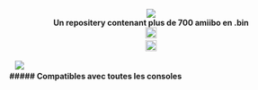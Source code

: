 <p align="center">
	<a href="https://github.com/Ghost0159/AmiiboGhost"><img src="https://github.com/Ghost0159/AmiiboGhost/blob/master/banner.jpg"></a><br>
	<b>Un repositery contenant plus de 700 amiibo en .bin</b><br>
</a>
	<a href="https://github.com/Ghost0159/AmiiboGhost" style="padding-left: 5px; padding-right: 5px;">
		<img src="https://img.shields.io/badge/Compatible_avec:-Wumiibo,_N2elite_(Amiiqo),_Amii_spoofer,_emuiibo-blue.svg" height="20">
	<br/>
</a>
	<a href="https://github.com/Ghost0159/AmiiboGhost" style="padding-left: 5px; padding-right: 5px;">
		<img src="https://img.shields.io/badge/Un_simple_repositery_contenant_plus_de-700_amiibo_en_.bin-red.svg" height="20"
</p>
			
<p align="left">
	<a href="https://github.com/Ghost0159/AmiiboGhost"><img src="https://github.com/Ghost0159/AmiiboGhost/blob/master/Other.jpg"></a><br>
	<b>##### Compatibles avec toutes les consoles</b><br>
</p>
